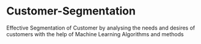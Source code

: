 # Customer-Segmentation
Effective Segmentation of Customer by analysing the needs and desires of customers with the help of Machine Learning Algorithms and methods
